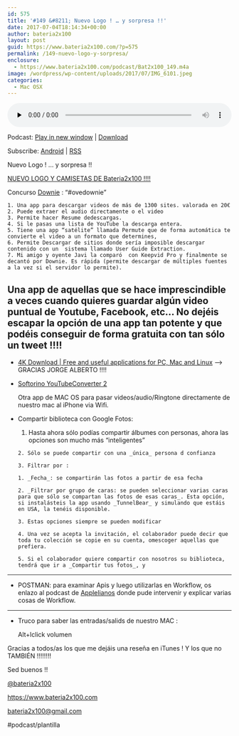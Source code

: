 ```yaml
---
id: 575
title: '#149 &#8211; Nuevo Logo ! … y sorpresa !!'
date: 2017-07-04T18:14:34+00:00
author: bateria2x100
layout: post
guid: https://www.bateria2x100.com/?p=575
permalink: /149-nuevo-logo-y-sorpresa/
enclosure:
  - https://www.bateria2x100.com/podcast/Bat2x100_149.m4a
image: /wordpress/wp-content/uploads/2017/07/IMG_6101.jpeg
categories:
  - Mac OSX
---
```

<div class="powerpress_player" id="powerpress_player_5998">
  <audio class="wp-audio-shortcode" id="audio-575-151" preload="none" style="width: 100%;" controls="controls"><source type="audio/mpeg" src="https://www.bateria2x100.com/podcast/Bat2x100_149.m4a?_=151" /><a href="https://www.bateria2x100.com/podcast/Bat2x100_149.m4a">https://www.bateria2x100.com/podcast/Bat2x100_149.m4a</a></audio>
</div>

<p class="powerpress_links powerpress_links_m4a">
  Podcast: <a href="https://www.bateria2x100.com/podcast/Bat2x100_149.m4a" class="powerpress_link_pinw" target="_blank" title="Play in new window" onclick="return powerpress_pinw('https://www.bateria2x100.com/?powerpress_pinw=575-podcast');" rel="nofollow">Play in new window</a> | <a href="https://www.bateria2x100.com/podcast/Bat2x100_149.m4a" class="powerpress_link_d" title="Download" rel="nofollow" download="Bat2x100_149.m4a">Download</a>
</p>

<p class="powerpress_links powerpress_subscribe_links">
  Subscribe: <a href="https://subscribeonandroid.com/www.bateria2x100.com/feed/podcast/" class="powerpress_link_subscribe powerpress_link_subscribe_android" title="Subscribe on Android" rel="nofollow">Android</a> | <a href="https://www.bateria2x100.com/feed/podcast/" class="powerpress_link_subscribe powerpress_link_subscribe_rss" title="Subscribe via RSS" rel="nofollow">RSS</a>
</p>

Nuevo Logo ! … y sorpresa !! 

[NUEVO LOGO Y CAMISETAS DE Bateria2x100 !!!!](http://bit.ly/CamisetaBateria2x100)

Concurso [Downie](http://software.charliemonroe.net/downie.php) : “#ovedownie” 

    1. Una app para descargar videos de más de 1300 sites. valorada en 20€
    2. Puede extraer el audio directamente o el video
    3. Permite hacer Resume dedescargas.
    4. Si le pasas una lista de YouTube la descarga entera.
    5. Tiene una app “satélite” llamada Permute que de forma automática te convierte el video a un formato que determines,
    6. Permite Descargar de sitios donde sería imposible descargar contenido con un  sistema llamado User Guide Extraction. 
    7. Mi amigo y oyente Javi la comparó  con Keepvid Pro y finalmente se decantó por Downie. Es rápida (permite descargar de múltiples fuentes a la vez si el servidor lo permite).
    

## Una app de aquellas que se hace imprescindible a veces cuando quieres guardar algún video puntual de Youtube, Facebook, etc… No dejéis escapar la opción de una app tan potente y que podéis conseguir de forma gratuita con tan sólo un tweet !!!!

  * [4K Download | Free and useful applications for PC, Mac and Linux](https://www.4kdownload.com) —> GRACIAS JORGE ALBERTO !!!!

  * [Softorino YouTubeConverter 2](https://softorino.com/youtube-converter-2/)
  
    Otra app de MAC OS para pasar videos/audio/Ringtone directamente de nuestro mac al iPhone via Wifi.

  * Compartir biblioteca con Google Fotos:
    
      1. Hasta ahora sólo podías compartir álbumes con personas, ahora las opciones son mucho más &#8220;inteligentes&#8221;
          
        2. Sólo se puede compartir con una _única_ persona d confianza
          
        3. Filtrar por :
              
        1. _Fecha_: se compartirán las fotos a partir de esa fecha
              
        2. _Filtrar por grupo de caras: se pueden seleccionar varias caras para que sólo se compartan las fotos de esas caras_. Esta opción, si instalásteis la app usando _TunnelBear_ y simulando que estáis en USA, la tenéis disponible.
              
        3. Estas opciones siempre se pueden modificar
          
        4. Una vez se acepta la invitación, el colaborador puede decir que toda tu colección se copie en su cuenta, omescoger aquellas que prefiera.
          
        5. Si el colaborador quiere compartir con nosotros su biblioteca, tendrá que ir a _Compartir tus fotos_, y 

* * *

  * POSTMAN: para examinar Apis y luego utilizarlas en Workflow, os enlazo al podcast de [Applelianos](http://www.applelianos.com/2017/06/23/especial-workflow-primeros-pasos/) donde pude intervenir y explicar varias cosas de Workflow.

* * *

  * Truco para saber las entradas/salids de nuestro MAC :
      
    Alt+lclick volumen

Gracias a todos/as los que me dejáis una reseña en iTunes ! Y los que no TAMBIÉN !!!!!!!!

Sed buenos !!

[@bateria2x100](https://Twitter.com/bateria2x100)
  
<https://www.bateria2x100.com>
  
<bateria2x100@gmail.com>

#podcast/plantilla